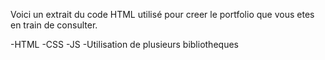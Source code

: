 Voici un extrait du code HTML utilisé pour creer le portfolio que vous etes en train de consulter.

-HTML
-CSS
-JS
-Utilisation de plusieurs bibliotheques
